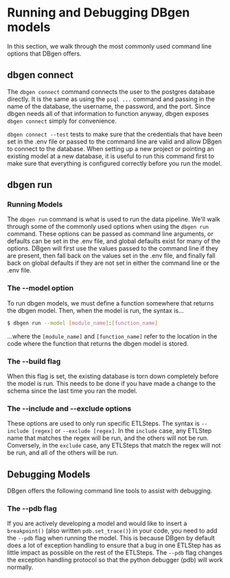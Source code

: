 <!--
   Copyright 2021 Modelyst LLC

   Licensed under the Apache License, Version 2.0 (the "License");
   you may not use this file except in compliance with the License.
   You may obtain a copy of the License at

       http://www.apache.org/licenses/LICENSE-2.0

   Unless required by applicable law or agreed to in writing, software
   distributed under the License is distributed on an "AS IS" BASIS,
   WITHOUT WARRANTIES OR CONDITIONS OF ANY KIND, either express or implied.
   See the License for the specific language governing permissions and
   limitations under the License.
 -->

# Running and Debugging DBgen models

In this section, we walk through the most commonly used command line options that DBgen offers.

## dbgen connect

The `dbgen connect` command connects the user to the postgres database directly. It is the same as using the `psql ...` command and passing in the name of the database, the username, the password, and the port. Since dbgen needs all of that information to function anyway, dbgen exposes `dbgen connect` simply for convenience.

`dbgen connect --test` tests to make sure that the credentials that have been set in the .env file or passed to the command line are valid and allow DBgen to connect to the database. When setting up a new project or pointing an existing model at a new database, it is useful to run this command first to make sure that everything is configured correctly before you run the model.

## dbgen run

### Running Models

The `dbgen run` command is what is used to run the data pipeline. We'll walk through some of the commonly used options when using the `dbgen run` command. These options can be passed as command line arguments, or defaults can be set in the .env file, and global defaults exist for many of the options. DBgen will first use the values passed to the command line if they are present, then fall back on the values set in the .env file, and finally fall back on global defaults if they are not set in either the command line or the .env file.

### The --model option

To run dbgen models, we must define a function somewhere that returns the dbgen model. Then, when the model is run, the syntax is...

```bash
$ dbgen run --model [module_name]:[function_name]
```

...where the `[module_name]` and `[function_name]` refer to the location in the code where the function that returns the dbgen model is stored.

### The --build flag

When this flag is set, the existing database is torn down completely before the model is run. This needs to be done if you have made a change to the schema since the last time you ran the model.

### The --include and --exclude options

These options are used to only run specific ETLSteps. The syntax is `--include [regex]` or `--exclude [regex]`. In the `include` case, any ETLStep name that matches the regex will be run, and the others will not be run. Conversely, in the `exclude` case, any ETLSteps that match the regex will not be run, and all of the others will be run.

## Debugging Models

DBgen offers the following command line tools to assist with debugging.

### The --pdb flag

If you are actively developing a model and would like to insert a `breakpoint()` (also written `pdb.set_trace()`) in your code, you need to add the `--pdb` flag when running the model. This is because DBgen by default does a lot of exception handling to ensure that a bug in one ETLStep has as little impact as possible on the rest of the ETLSteps. The `--pdb` flag changes the exception handling protocol so that the python debugger (pdb) will work normally.

